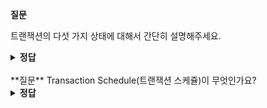 **질문** 
<!-- 무조건 공백 -->
트랜잭션의 다섯 가지 상태에 대해서 간단히 설명해주세요.
<!-- 무조건 공백 -->
<details>
<summary><b>정답</b></summary>
<!-- summary 아래 한칸 공백 두어야함 -->
<!-- 무조건 한칸 공백 아래에 두고 정답 입력 -->

트랜잭션이 수행되기 시작하면 Active 상태가 되고, Active 상태의 트랜잭션이 마지막 연산을 처리하고 나면 Partially Commited 상태가 됩니다.  

Partially Commited 상태의 트랜잭션이 commit 연산을 실행하면 commited 상태가 되며, Active 상태나 Partially Commited 상태에서 여러 원인으로 인해 더는 정상적인
수행이 불가능하게 되면 Failed 상태가 됩니다. 

Failed 상태의 트랜잭션은 Rollback 연산의 실행으로 Aborted 상태가 됩니다. 

트랜잭션이 Commited 상태이거나 Aborted 상태가 되면 트랜잭션이 종료된 것으로 판단합니다.
</details>

<br>
**질문** 
<!-- 무조건 공백 -->
Transaction Schedule(트랜잭션 스케쥴)이 무엇인가요?
<!-- 무조건 공백 -->
<details>
<summary><b>정답</b></summary>
<!-- summary 아래 한칸 공백 두어야함 -->
<!-- 무조건 한칸 공백 아래에 두고 정답 입력 -->

데이터베이스의 consisent state를 유지하기 위해 동시에 실행되는 트랜잭션들의 operation의 순서를 정하는 것을 말한다.
</details>

<br>
